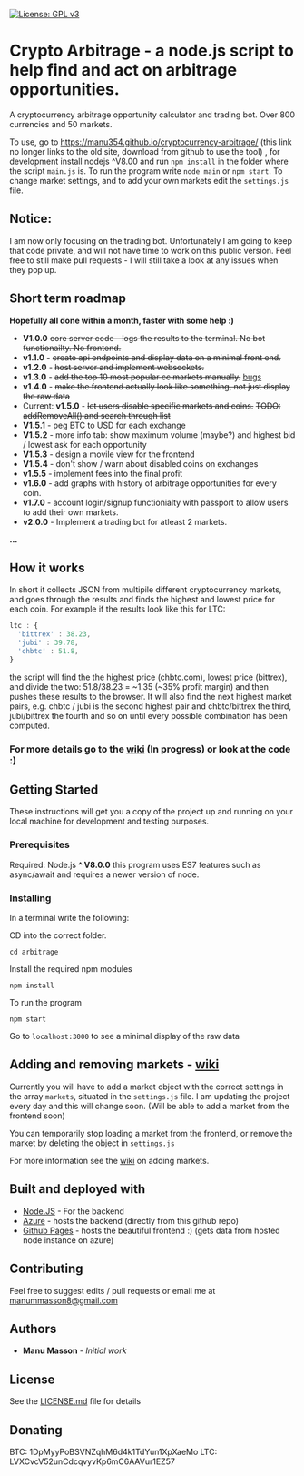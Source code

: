 [![License: GPL v3](https://img.shields.io/badge/License-GPL%20v3-blue.svg)](https://www.gnu.org/licenses/gpl-3.0)

# Crypto Arbitrage - a node.js script to help find and act on arbitrage opportunities. 
A cryptocurrency arbitrage opportunity calculator and trading bot. Over 800 currencies and 50 markets.

To use, go to https://manu354.github.io/cryptocurrency-arbitrage/ (this link no longer links to the old site, download from github to use the tool) , for development install nodejs ^V8.00 and run `npm install` in the folder where the script `main.js` is. To run the program write `node main` or `npm start`. To change market settings, and to add your own markets edit the `settings.js` file.

## Notice: 
I am now only focusing on the trading bot. Unfortunately I am going to keep that code private, and will not have time to work on this public version. Feel free to still make pull requests - I will still take a look at any issues when they pop up.

## Short term **roadmap** 

**Hopefully all done within a month, faster with some help :)**

* **V1.0.0** ~~core server code - logs the results to the terminal. No bot functionailty. No frontend.~~
* **v1.1.0** - ~~create api endpoints and display data on a minimal front end.~~
* **v1.2.0** - ~~host server and implement websockets.~~
* **v1.3.0** - ~~add the top 10 most popular cc markets manually.~~ [bugs](https://github.com/manu354/arbitrage/wiki/bugs-v1.3.0)
* **v1.4.0** - ~~make the frontend actually look like something, not just display the raw data~~
* Current: **v1.5.0** - ~~let users disable specific markets and coins.~~ ~~TODO: addRemoveAll() and search through list~~
* **V1.5.1** - peg BTC to USD for each exchange
* **V1.5.2** - more info tab: show maximum volume (maybe?) and highest bid / lowest ask for each opportunity
* **V1.5.3** - design a movile view for the frontend
* **V1.5.4** - don't show / warn about disabled coins on exchanges
* **v1.5.5** - implement fees into the final profit
* **v1.6.0** - add graphs with history of arbitrage opportunities for every coin. 
* **v1.7.0** - account login/signup functionialty with passport to allow users to add their own markets.
* **v2.0.0** - Implement a trading bot for atleast 2 markets.

**...** 

## How it works

In short it collects JSON from multipile different cryptocurrency markets, and goes through the results and finds the highest and lowest price for each coin. For example if the results look like this for LTC:
```javascript
ltc : {
  'bittrex' : 38.23,
  'jubi' : 39.78,
  'chbtc' : 51.8,
}
```
the script will find the the highest price (chbtc.com), lowest price (bittrex), and divide the two: 51.8/38.23 = ~1.35 (~35% profit margin) and then pushes these results to the browser. It will also find the next highest market pairs, e.g. chbtc / jubi is the second highest pair and chbtc/bittrex the third, jubi/bittrex the fourth and so on until every possible combination has been computed.



### For more details go to the [wiki](https://github.com/manu354/arbitrage/wiki/How-the-script-works) (In progress) or look at the code :)


## Getting Started

These instructions will get you a copy of the project up and running on your local machine for development and testing purposes.

### Prerequisites

Required: Node.js **^ V8.0.0** this program uses ES7 features such as async/await and requires a newer version of node.

### Installing

In a terminal write the following:

CD into the correct folder.

```shell
cd arbitrage
```

Install the required npm modules

```shell
npm install
```

To run the program

```shell
npm start
```

Go to ```localhost:3000``` to see a minimal display of the raw data

## Adding and removing markets - [wiki](https://github.com/manu354/arbitrage/wiki/How-to-add-a-market)

Currently you will have to add a market object with the correct settings in the array `markets`, situated in the `settings.js` file. I am updating the project every day and this will change soon.  (Will be able to add a market from the frontend soon)

You can temporarily stop loading a market from the frontend, or remove the market by deleting the object in `settings.js`

For more information see the [wiki](https://github.com/manu354/arbitrage/wiki/How-to-add-a-market) on adding markets.

## Built and deployed with

* [Node.JS](https://nodejs.org) - For the backend
* [Azure](http://ccarbitrage.azurewebsites.net/) - hosts the backend (directly from this github repo)
* [Github Pages](https://manu354.github.io/cryptocurrency-arbitrage/) - hosts the beautiful frontend :) (gets data from hosted node instance on azure)

## Contributing

Feel free to suggest edits / pull requests or email me at manummasson8@gmail.com

## Authors

* **Manu Masson** - *Initial work* 

## License

See the [LICENSE.md](LICENSE.md) file for details

## Donating

BTC: 1DpMyyPoBSVNZqhM6d4k1TdYun1XpXaeMo
LTC: LVXCvcV52unCdcqvyvKp6mC6AAVur1EZ57
